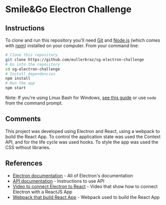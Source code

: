 # Smile&Go Electron Challenge

## Instructions

To clone and run this repository you'll need [Git](https://git-scm.com) and [Node.js](https://nodejs.org/en/download/) (which comes with [npm](http://npmjs.com)) installed on your computer. From your command line:

```bash
# Clone this repository
git clone https://github.com/eullerbraz/sg-electron-challenge
# Go into the repository
cd sg-electron-challenge
# Install dependencies
npm install
# Run the app
npm start
```

Note: If you're using Linux Bash for Windows, [see this guide](https://www.howtogeek.com/261575/how-to-run-graphical-linux-desktop-applications-from-windows-10s-bash-shell/) or use `node` from the command prompt.

## Comments
This project was developed using Electron and React, using a webpack to build the React App.
To control the application state was used the Context API, and for the life cycle was used hooks.
To style the app was used the CSS without libraries. 

## References

- [Electron documentation](https://electronjs.org/docs) - All of Electron's documentation
- [API documentation](https://openweathermap.org/current) - Instructions to use API
- [Video to connect Electron to React](https://www.youtube.com/watch?v=VCl8li22mrA) - Video that show how to connect Electron with a ReactJS App
- [Webpack that build React App](https://github.com/Jerga99/electron-chat/blob/master/webpack.common.js) - Webpack used to build the React App
